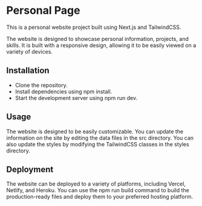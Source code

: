# Personal Page

This is a personal website project built using Next.js and TailwindCSS.

The website is designed to showcase personal information, projects, and skills. It is built with a responsive design, allowing it to be easily viewed on a variety of devices.

## Installation

- Clone the repository.
- Install dependencies using npm install.
- Start the development server using npm run dev.

## Usage

The website is designed to be easily customizable.
You can update the information on the site by editing the data files in the src directory.
You can also update the styles by modifying the TailwindCSS classes in the styles directory.

## Deployment

The website can be deployed to a variety of platforms, including Vercel, Netlify, and Heroku.
You can use the npm run build command to build the production-ready files and deploy them to your
preferred hosting platform.

